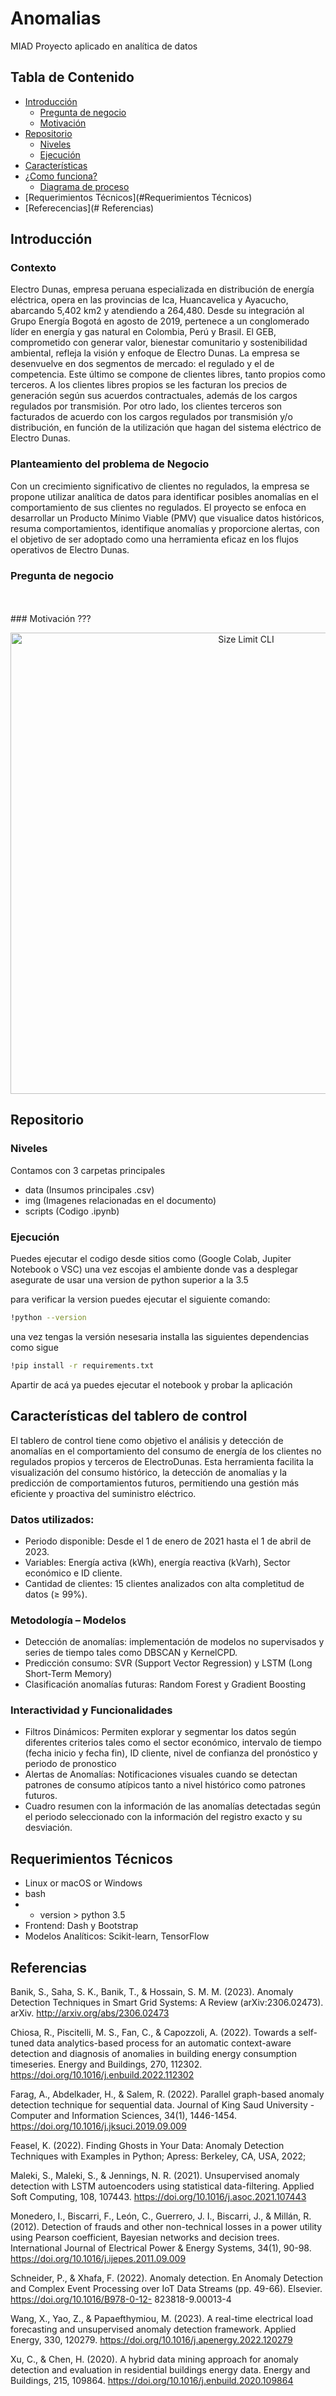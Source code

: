 # Anomalias
MIAD Proyecto aplicado en analítica de datos


## Tabla de Contenido

- [Introducción](#Introducción)
    - [Pregunta de negocio](#Pregunta-de-negocio)
    - [Motivación](#Motivación)
- [Repositorio](#Repositorio)
    - [Niveles](#Niveles)
    - [Ejecución](#Ejecución)
- [Características](#Características)
- [¿Como funciona?](#¿Como-funciona?)
    - [Diagrama de proceso](#Diagrama-de-proceso)
- [Requerimientos Técnicos](#Requerimientos Técnicos)
- [Referecencias](# Referencias)

## Introducción

### Contexto  

Electro Dunas, empresa peruana especializada en distribución de energía eléctrica, opera en las provincias de Ica, Huancavelica y Ayacucho, abarcando 5,402 km2 y atendiendo a 264,480. Desde su integración al Grupo Energía Bogotá en agosto de 2019, pertenece a un conglomerado líder en energía y gas natural en Colombia, Perú y Brasil. El GEB, comprometido con generar valor, bienestar comunitario y sostenibilidad ambiental, refleja la visión y enfoque de Electro Dunas. 
La empresa se desenvuelve en dos segmentos de mercado: el regulado y el de competencia. Este último se compone de clientes libres, tanto propios como terceros. A los clientes libres propios se les facturan los precios de generación según sus acuerdos contractuales, además de los cargos regulados por transmisión. Por otro lado, los clientes terceros son facturados de acuerdo con los cargos regulados por transmisión y/o distribución, en función de la utilización que hagan del sistema eléctrico de Electro Dunas. 

### Planteamiento del problema de Negocio 
Con un crecimiento significativo de clientes no regulados, la empresa se propone utilizar analítica de datos para identificar posibles anomalías en el comportamiento de sus clientes no regulados. El proyecto se enfoca en desarrollar un Producto Mínimo Viable (PMV) que visualice datos históricos, resuma comportamientos, identifique anomalías y proporcione alertas, con el objetivo de ser adoptado como una herramienta eficaz en los flujos operativos de Electro Dunas. 


### Pregunta de negocio

<br>
<br>
### Motivación
???

<p align="center">
  <img src="./img/img2.png" alt="Size Limit CLI" width="738">
</p>

## Repositorio

### Niveles
Contamos con 3 carpetas principales
- data (Insumos principales .csv)
- img (Imagenes relacionadas en el documento)
- scripts (Codigo .ipynb)

### Ejecución
Puedes ejecutar el codigo desde sitios como (Google Colab, Jupiter Notebook o VSC)
una vez escojas el ambiente donde vas a desplegar asegurate de usar una version de python superior a la 3.5

para verificar la version puedes ejecutar el siguiente comando:

```bash
!python --version
```

una vez tengas la versión nesesaria installa las siguientes dependencias como sigue

```bash
!pip install -r requirements.txt
```
Apartir de acá ya puedes ejecutar el notebook y probar la aplicación

## Características del tablero de control

El tablero de control tiene como objetivo el análisis y detección de anomalías en el comportamiento del consumo de energía de los clientes no regulados propios y terceros de ElectroDunas. Esta herramienta facilita la visualización del consumo histórico, la detección de anomalías y la predicción de comportamientos futuros, permitiendo una gestión más eficiente y proactiva del suministro eléctrico.

### Datos utilizados:
*	Periodo disponible: Desde el 1 de enero de 2021 hasta el 1 de abril de 2023.
*	Variables: Energía activa (kWh), energía reactiva (kVarh), Sector económico e ID cliente.
*	Cantidad de clientes: 15 clientes analizados con alta completitud de datos (≥ 99%).

### Metodología – Modelos
*	Detección de anomalías: implementación de modelos no supervisados y series de tiempo tales como DBSCAN y KernelCPD.
*	Predicción consumo: SVR (Support Vector Regression) y LSTM (Long Short-Term Memory)
*	Clasificación anomalías futuras: Random Forest y Gradient Boosting

### Interactividad y Funcionalidades
*	Filtros Dinámicos: Permiten explorar y segmentar los datos según diferentes criterios tales como el sector económico, intervalo de tiempo (fecha inicio y fecha fin), ID cliente, nivel de confianza del pronóstico y periodo de pronostico
*	Alertas de Anomalías: Notificaciones visuales cuando se detectan patrones de consumo atípicos tanto a nivel histórico como patrones futuros.
*	Cuadro resumen con la información de las anomalías detectadas según el periodo seleccionado con la información del registro exacto y su desviación.

## Requerimientos Técnicos
* Linux or macOS or Windows
* bash
* * version > python 3.5
* Frontend: Dash y Bootstrap
* Modelos Analíticos: Scikit-learn, TensorFlow

## Referencias
Banik, S., Saha, S. K., Banik, T., & Hossain, S. M. M. (2023). Anomaly Detection Techniques in Smart Grid Systems: A Review (arXiv:2306.02473). arXiv. http://arxiv.org/abs/2306.02473 

Chiosa, R., Piscitelli, M. S., Fan, C., & Capozzoli, A. (2022). Towards a self-tuned data analytics-based process for an automatic context-aware detection and diagnosis of anomalies in building energy consumption timeseries. Energy and Buildings, 270, 112302. https://doi.org/10.1016/j.enbuild.2022.112302 

Farag, A., Abdelkader, H., & Salem, R. (2022). Parallel graph-based anomaly detection technique for sequential data. Journal of King Saud University - Computer and Information Sciences, 34(1), 1446-1454. https://doi.org/10.1016/j.jksuci.2019.09.009 

Feasel, K. (2022). Finding Ghosts in Your Data: Anomaly Detection Techniques with Examples in Python; Apress: Berkeley, CA, USA, 2022;

Maleki, S., Maleki, S., & Jennings, N. R. (2021). Unsupervised anomaly detection with LSTM autoencoders using statistical data-filtering. Applied Soft Computing, 108, 107443. https://doi.org/10.1016/j.asoc.2021.107443 

Monedero, I., Biscarri, F., León, C., Guerrero, J. I., Biscarri, J., & Millán, R. (2012). Detection of frauds and other non-technical losses in a power utility using Pearson coefficient, Bayesian networks and decision trees. International Journal of Electrical Power & Energy Systems, 34(1), 90-98. https://doi.org/10.1016/j.ijepes.2011.09.009 

Schneider, P., & Xhafa, F. (2022). Anomaly detection. En Anomaly Detection and Complex Event Processing over IoT Data Streams (pp. 49-66). Elsevier. https://doi.org/10.1016/B978-0-12- 823818-9.00013-4 

Wang, X., Yao, Z., & Papaefthymiou, M. (2023). A real-time electrical load forecasting and unsupervised anomaly detection framework. Applied Energy, 330, 120279. https://doi.org/10.1016/j.apenergy.2022.120279 

Xu, C., & Chen, H. (2020). A hybrid data mining approach for anomaly detection and evaluation in residential buildings energy data. Energy and Buildings, 215, 109864. https://doi.org/10.1016/j.enbuild.2020.109864 
